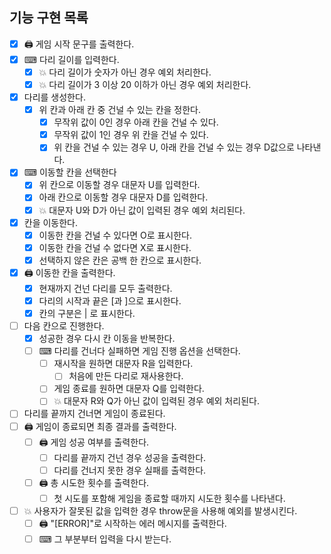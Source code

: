 ## 기능 구현 목록

- [x] 🖨 게임 시작 문구를 출력한다.
- [x] ⌨ 다리 길이를 입력한다.
  - [x] 💥 다리 길이가 숫자가 아닌 경우 예외 처리한다.
  - [x] 💥 다리 길이가 3 이상 20 이하가 아닌 경우 예외 처리한다.
- [x] 다리를 생성한다.
  - [x] 위 칸과 아래 칸 중 건널 수 있는 칸을 정한다.
    - [x] 무작위 값이 0인 경우 아래 칸을 건널 수 있다.
    - [x] 무작위 값이 1인 경우 위 칸을 건널 수 있다.
    - [x] 위 칸을 건널 수 있는 경우 U, 아래 칸을 건널 수 있는 경우 D값으로 나타낸다.
- [x] ⌨ 이동할 칸을 선택한다
  - [x] 위 칸으로 이동할 경우 대문자 U를 입력한다.
  - [x] 아래 칸으로 이동할 경우 대문자 D를 입력한다.
  - [x] 💥 대문자 U와 D가 아닌 값이 입력된 경우 예외 처리된다.
- [x] 칸을 이동한다.
  - [x] 이동한 칸을 건널 수 있다면 O로 표시한다.
  - [x] 이동한 칸을 건널 수 없다면 X로 표시한다.
  - [x] 선택하지 않은 칸은 공백 한 칸으로 표시한다.
- [x] 🖨 이동한 칸을 출력한다.
  - [x] 현재까지 건넌 다리를 모두 출력한다.
  - [x] 다리의 시작과 끝은 [과 ]으로 표시한다.
  - [x] 칸의 구분은 | 로 표시한다.
- [ ] 다음 칸으로 진행한다.
  - [x] 성공한 경우 다시 칸 이동을 반복한다.
  - [ ] ⌨ 다리를 건너다 실패하면 게임 진행 옵션을 선택한다.
    - [ ] 재시작을 원하면 대문자 R을 입력한다.
      - [ ] 처음에 만든 다리로 재사용한다.
    - [ ] 게임 종료를 원하면 대문자 Q를 입력한다.
    - [ ] 💥 대문자 R와 Q가 아닌 값이 입력된 경우 예외 처리된다.
- [ ] 다리를 끝까지 건너면 게임이 종료된다.
- [ ] 🖨 게임이 종료되면 최종 결과를 출력한다.
  - [ ] 🖨 게임 성공 여부를 출력한다.
    - [ ] 다리를 끝까지 건넌 경우 성공을 출력한다.
    - [ ] 다리를 건너지 못한 경우 실패를 출력한다.
  - [ ] 🖨 총 시도한 횟수를 출력한다.
    - [ ] 첫 시도를 포함해 게임을 종료할 때까지 시도한 횟수를 나타낸다.
- [ ] 💥 사용자가 잘못된 값을 입력한 경우 throw문을 사용해 예외를 발생시킨다.
  - [ ] 🖨 "[ERROR]"로 시작하는 에러 메시지를 출력한다.
  - [ ] ⌨ 그 부분부터 입력을 다시 받는다.
